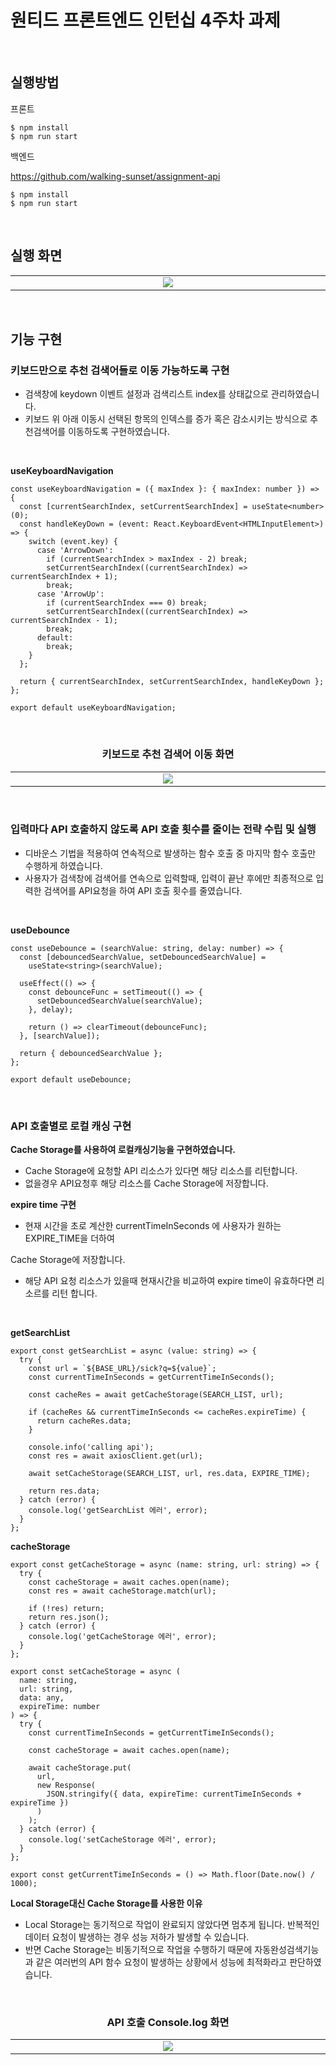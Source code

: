# 원티드 프론트엔드 인턴십 4주차 과제
<br />

## 실행방법

프론트
```
$ npm install
$ npm run start
```
백엔드

https://github.com/walking-sunset/assignment-api
```
$ npm install
$ npm run start
```

<br />

## 실행 화면
<table align="center">
  <tr>
    <td align="center" width="720px"><img src="https://user-images.githubusercontent.com/39517396/254534374-a6ddf9fb-daa7-4cc1-a293-4a61e44adcc9.gif" /></td>
  </tr>
</table>

<br />

## 기능 구현


### 키보드만으로 추천 검색어들로 이동 가능하도록 구현

- 검색창에 keydown 이벤트 설정과 검색리스트 index를 상태값으로 관리하였습니다.
- 키보드 위 아래 이동시 선택된 항목의 인덱스를 증가 혹은 감소시키는 방식으로 추천검색어를 이동하도록 구현하였습니다.

</br>

**useKeyboardNavigation**
```tsx
const useKeyboardNavigation = ({ maxIndex }: { maxIndex: number }) => {
  const [currentSearchIndex, setCurrentSearchIndex] = useState<number>(0);
  const handleKeyDown = (event: React.KeyboardEvent<HTMLInputElement>) => {
    switch (event.key) {
      case 'ArrowDown':
        if (currentSearchIndex > maxIndex - 2) break;
        setCurrentSearchIndex((currentSearchIndex) => currentSearchIndex + 1);
        break;
      case 'ArrowUp':
        if (currentSearchIndex === 0) break;
        setCurrentSearchIndex((currentSearchIndex) => currentSearchIndex - 1);
        break;
      default:
        break;
    }
  };

  return { currentSearchIndex, setCurrentSearchIndex, handleKeyDown };
};

export default useKeyboardNavigation;
```
<br />

<div align="center">

### 키보드로 추천 검색어 이동 화면

</div>
  
<table align="center">
  <tr>
    <td align="center" width="720px"><img src="https://user-images.githubusercontent.com/39517396/254534385-031547c5-0957-423a-83ae-52c47c4bf985.gif" /></td>
  </tr>
</table>

<br />


### 입력마다 API 호출하지 않도록 API 호출 횟수를 줄이는 전략 수립 및 실행

- 디바운스 기법을 적용하여 연속적으로 발생하는 함수 호출 중 마지막 함수 호출만 수행하게 하였습니다.
- 사용자가 검색창에 검색어를 연속으로 입력할때, 입력이 끝난 후에만 최종적으로 입력한 검색어를 API요청을 하여 API 호출 횟수를 줄였습니다.

<br />


**useDebounce**

```tsx
const useDebounce = (searchValue: string, delay: number) => {
  const [debouncedSearchValue, setDebouncedSearchValue] =
    useState<string>(searchValue);

  useEffect(() => {
    const debounceFunc = setTimeout(() => {
      setDebouncedSearchValue(searchValue);
    }, delay);

    return () => clearTimeout(debounceFunc);
  }, [searchValue]);

  return { debouncedSearchValue };
};

export default useDebounce;
```

<br/>

### API 호출별로 로컬 캐싱 구현

**Cache Storage를 사용하여 로컬캐싱기능을 구현하였습니다.**

- Cache Storage에 요청할 API 리소스가 있다면 해당 리소스를 리턴합니다.
- 없을경우 API요청후 해당 리소스를 Cache Storage에 저장합니다.

**expire time 구현**

- 현재 시간을 초로 계산한 currentTimeInSeconds 에 사용자가 원하는 EXPIRE_TIME을 더하여

Cache Storage에 저장합니다.

- 해당 API 요청 리소스가 있을때 현재시간을 비교하여 expire time이 유효하다면  리소르를 리턴 합니다.

<br />

**getSearchList**

```tsx
export const getSearchList = async (value: string) => {
  try {
    const url = `${BASE_URL}/sick?q=${value}`;
    const currentTimeInSeconds = getCurrentTimeInSeconds();

    const cacheRes = await getCacheStorage(SEARCH_LIST, url);

    if (cacheRes && currentTimeInSeconds <= cacheRes.expireTime) {
      return cacheRes.data;
    }

    console.info('calling api');
    const res = await axiosClient.get(url);

    await setCacheStorage(SEARCH_LIST, url, res.data, EXPIRE_TIME);

    return res.data;
  } catch (error) {
    console.log('getSearchList 에러', error);
  }
};
```

**cacheStorage**

```tsx
export const getCacheStorage = async (name: string, url: string) => {
  try {
    const cacheStorage = await caches.open(name);
    const res = await cacheStorage.match(url);

    if (!res) return;
    return res.json();
  } catch (error) {
    console.log('getCacheStorage 에러', error);
  }
};

export const setCacheStorage = async (
  name: string,
  url: string,
  data: any,
  expireTime: number
) => {
  try {
    const currentTimeInSeconds = getCurrentTimeInSeconds();

    const cacheStorage = await caches.open(name);

    await cacheStorage.put(
      url,
      new Response(
        JSON.stringify({ data, expireTime: currentTimeInSeconds + expireTime })
      )
    );
  } catch (error) {
    console.log('setCacheStorage 에러', error);
  }
};

export const getCurrentTimeInSeconds = () => Math.floor(Date.now() / 1000);
```

**Local Storage대신 Cache Storage를 사용한 이유**

- Local Storage는 동기적으로 작업이 완료되지 않았다면 멈추게 됩니다. 반복적인 데이터 요청이 발생하는 경우 성능 저하가 발생할 수 있습니다.
- 반면 Cache Storage는 비동기적으로 작업을 수행하기 때문에 자동완성검색기능과 같은 여러번의 API 함수 요청이 발생하는 상황에서 성능에 최적화라고 판단하였습니다.

<br />

<div align="center">
  
### API 호출 Console.log 화면

</div>

<table align="center">
  <tr>
    <td align="center" width="720px"><img src="https://user-images.githubusercontent.com/39517396/254534391-4042831e-5bc2-4c24-a4bd-f42abd3964d7.gif" /></td>
  </tr>
</table>
